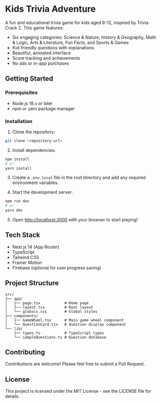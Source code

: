 # Kids Trivia Adventure

A fun and educational trivia game for kids aged 8-12, inspired by Trivia Crack 2. This game features:

- Six engaging categories: Science & Nature, History & Geography, Math & Logic, Arts & Literature, Fun Facts, and Sports & Games
- Kid-friendly questions with explanations
- Beautiful, animated interface
- Score tracking and achievements
- No ads or in-app purchases

## Getting Started

### Prerequisites

- Node.js 18.x or later
- npm or yarn package manager

### Installation

1. Clone the repository:
```bash
git clone <repository-url>
```

2. Install dependencies:
```bash
npm install
# or
yarn install
```

3. Create a `.env.local` file in the root directory and add any required environment variables.

4. Start the development server:
```bash
npm run dev
# or
yarn dev
```

5. Open [http://localhost:3000](http://localhost:3000) with your browser to start playing!

## Tech Stack

- Next.js 14 (App Router)
- TypeScript
- Tailwind CSS
- Framer Motion
- Firebase (optional for user progress saving)

## Project Structure

```
src/
├── app/
│   ├── page.tsx           # Home page
│   ├── layout.tsx         # Root layout
│   └── globals.css        # Global styles
├── components/
│   ├── GameWheel.tsx      # Main game wheel component
│   └── QuestionCard.tsx   # Question display component
└── lib/
    ├── types.ts           # TypeScript types
    └── sampleQuestions.ts # Question database
```

## Contributing

Contributions are welcome! Please feel free to submit a Pull Request.

## License

This project is licensed under the MIT License - see the LICENSE file for details.